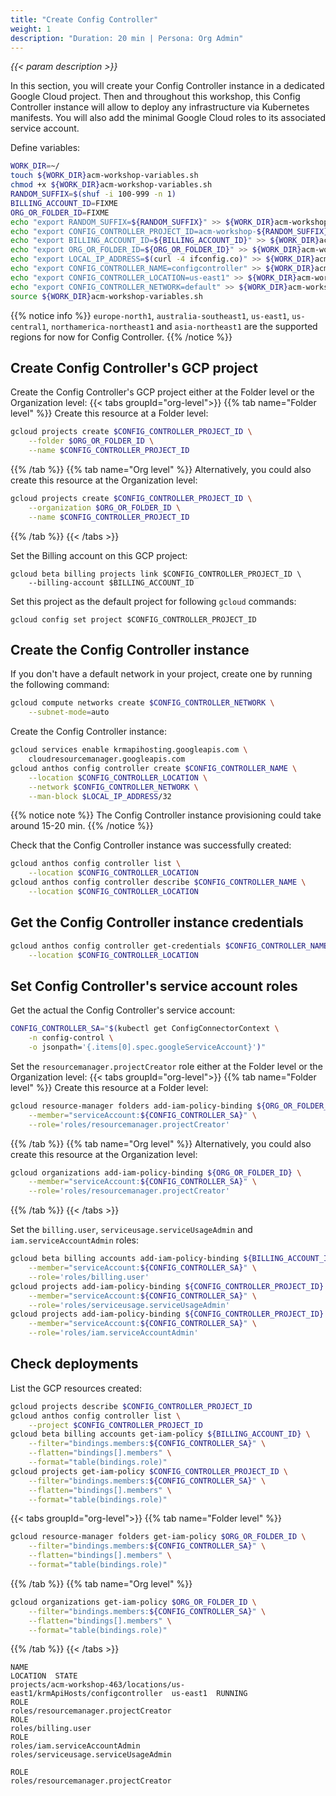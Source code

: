 ```yaml
---
title: "Create Config Controller"
weight: 1
description: "Duration: 20 min | Persona: Org Admin"
---
```

_{{< param description >}}_

In this section, you will create your Config Controller instance in a dedicated Google Cloud project. Then and throughout this workshop, this Config Controller instance will allow to deploy any infrastructure via Kubernetes manifests. You will also add the minimal Google Cloud roles to its associated service account.

Define variables:
```Bash
WORK_DIR=~/
touch ${WORK_DIR}acm-workshop-variables.sh
chmod +x ${WORK_DIR}acm-workshop-variables.sh
RANDOM_SUFFIX=$(shuf -i 100-999 -n 1)
BILLING_ACCOUNT_ID=FIXME
ORG_OR_FOLDER_ID=FIXME
echo "export RANDOM_SUFFIX=${RANDOM_SUFFIX}" >> ${WORK_DIR}acm-workshop-variables.sh
echo "export CONFIG_CONTROLLER_PROJECT_ID=acm-workshop-${RANDOM_SUFFIX}" >> ${WORK_DIR}acm-workshop-variables.sh
echo "export BILLING_ACCOUNT_ID=${BILLING_ACCOUNT_ID}" >> ${WORK_DIR}acm-workshop-variables.sh
echo "export ORG_OR_FOLDER_ID=${ORG_OR_FOLDER_ID}" >> ${WORK_DIR}acm-workshop-variables.sh
echo "export LOCAL_IP_ADDRESS=$(curl -4 ifconfig.co)" >> ${WORK_DIR}acm-workshop-variables.sh
echo "export CONFIG_CONTROLLER_NAME=configcontroller" >> ${WORK_DIR}acm-workshop-variables.sh
echo "export CONFIG_CONTROLLER_LOCATION=us-east1" >> ${WORK_DIR}acm-workshop-variables.sh
echo "export CONFIG_CONTROLLER_NETWORK=default" >> ${WORK_DIR}acm-workshop-variables.sh
source ${WORK_DIR}acm-workshop-variables.sh
```
{{% notice info %}}
`europe-north1`, `australia-southeast1`, `us-east1`, `us-central1`, `northamerica-northeast1` and `asia-northeast1` are the supported regions for now for Config Controller.
{{% /notice %}}

## Create Config Controller's GCP project

Create the Config Controller's GCP project either at the Folder level or the Organization level:
{{< tabs groupId="org-level">}}
{{% tab name="Folder level" %}}
Create this resource at a Folder level:
```Bash
gcloud projects create $CONFIG_CONTROLLER_PROJECT_ID \
    --folder $ORG_OR_FOLDER_ID \
    --name $CONFIG_CONTROLLER_PROJECT_ID
```
{{% /tab %}}
{{% tab name="Org level" %}}
Alternatively, you could also create this resource at the Organization level:
```Bash
gcloud projects create $CONFIG_CONTROLLER_PROJECT_ID \
    --organization $ORG_OR_FOLDER_ID \
    --name $CONFIG_CONTROLLER_PROJECT_ID
```
{{% /tab %}}
{{< /tabs >}}

Set the Billing account on this GCP project: 
```
gcloud beta billing projects link $CONFIG_CONTROLLER_PROJECT_ID \
    --billing-account $BILLING_ACCOUNT_ID
```

Set this project as the default project for following `gcloud` commands:
```
gcloud config set project $CONFIG_CONTROLLER_PROJECT_ID
```

## Create the Config Controller instance

If you don't have a default network in your project, create one by running the following command:
```Bash
gcloud compute networks create $CONFIG_CONTROLLER_NETWORK \
    --subnet-mode=auto
```

Create the Config Controller instance:
```Bash
gcloud services enable krmapihosting.googleapis.com \
    cloudresourcemanager.googleapis.com
gcloud anthos config controller create $CONFIG_CONTROLLER_NAME \
    --location $CONFIG_CONTROLLER_LOCATION \
    --network $CONFIG_CONTROLLER_NETWORK \
    --man-block $LOCAL_IP_ADDRESS/32
```
{{% notice note %}}
The Config Controller instance provisioning could take around 15-20 min.
{{% /notice %}}

Check that the Config Controller instance was successfully created:
```Bash
gcloud anthos config controller list \
    --location $CONFIG_CONTROLLER_LOCATION
gcloud anthos config controller describe $CONFIG_CONTROLLER_NAME \
    --location $CONFIG_CONTROLLER_LOCATION
```

## Get the Config Controller instance credentials

```Bash
gcloud anthos config controller get-credentials $CONFIG_CONTROLLER_NAME \
    --location $CONFIG_CONTROLLER_LOCATION
```

## Set Config Controller's service account roles

Get the actual the Config Controller's service account:
```Bash
CONFIG_CONTROLLER_SA="$(kubectl get ConfigConnectorContext \
    -n config-control \
    -o jsonpath='{.items[0].spec.googleServiceAccount}')"
```

Set the `resourcemanager.projectCreator` role either at the Folder level or the Organization level:
{{< tabs groupId="org-level">}}
{{% tab name="Folder level" %}}
Create this resource at a Folder level:
```Bash
gcloud resource-manager folders add-iam-policy-binding ${ORG_OR_FOLDER_ID} \
    --member="serviceAccount:${CONFIG_CONTROLLER_SA}" \
    --role='roles/resourcemanager.projectCreator'
```
{{% /tab %}}
{{% tab name="Org level" %}}
Alternatively, you could also create this resource at the Organization level:
```Bash
gcloud organizations add-iam-policy-binding ${ORG_OR_FOLDER_ID} \
    --member="serviceAccount:${CONFIG_CONTROLLER_SA}" \
    --role='roles/resourcemanager.projectCreator'
```
{{% /tab %}}
{{< /tabs >}}

Set the `billing.user`, `serviceusage.serviceUsageAdmin` and `iam.serviceAccountAdmin` roles:
```Bash
gcloud beta billing accounts add-iam-policy-binding ${BILLING_ACCOUNT_ID} \
    --member="serviceAccount:${CONFIG_CONTROLLER_SA}" \
    --role='roles/billing.user'
gcloud projects add-iam-policy-binding ${CONFIG_CONTROLLER_PROJECT_ID} \
    --member="serviceAccount:${CONFIG_CONTROLLER_SA}" \
    --role='roles/serviceusage.serviceUsageAdmin'
gcloud projects add-iam-policy-binding ${CONFIG_CONTROLLER_PROJECT_ID} \
    --member="serviceAccount:${CONFIG_CONTROLLER_SA}" \
    --role='roles/iam.serviceAccountAdmin'
```

## Check deployments

List the GCP resources created:
```Bash
gcloud projects describe $CONFIG_CONTROLLER_PROJECT_ID
gcloud anthos config controller list \
    --project $CONFIG_CONTROLLER_PROJECT_ID
gcloud beta billing accounts get-iam-policy ${BILLING_ACCOUNT_ID} \
    --filter="bindings.members:${CONFIG_CONTROLLER_SA}" \
    --flatten="bindings[].members" \
    --format="table(bindings.role)"
gcloud projects get-iam-policy $CONFIG_CONTROLLER_PROJECT_ID \
    --filter="bindings.members:${CONFIG_CONTROLLER_SA}" \
    --flatten="bindings[].members" \
    --format="table(bindings.role)"
```
{{< tabs groupId="org-level">}}
{{% tab name="Folder level" %}}
```Bash
gcloud resource-manager folders get-iam-policy $ORG_OR_FOLDER_ID \
    --filter="bindings.members:${CONFIG_CONTROLLER_SA}" \
    --flatten="bindings[].members" \
    --format="table(bindings.role)"
```
{{% /tab %}}
{{% tab name="Org level" %}}
```Bash
gcloud organizations get-iam-policy $ORG_OR_FOLDER_ID \
    --filter="bindings.members:${CONFIG_CONTROLLER_SA}" \
    --flatten="bindings[].members" \
    --format="table(bindings.role)"
```
{{% /tab %}}
{{< /tabs >}}

```Plaintext
NAME                                                                       LOCATION  STATE
projects/acm-workshop-463/locations/us-east1/krmApiHosts/configcontroller  us-east1  RUNNING
ROLE
roles/resourcemanager.projectCreator
ROLE
roles/billing.user
ROLE
roles/iam.serviceAccountAdmin
roles/serviceusage.serviceUsageAdmin
```
```Plaintext
ROLE
roles/resourcemanager.projectCreator
```